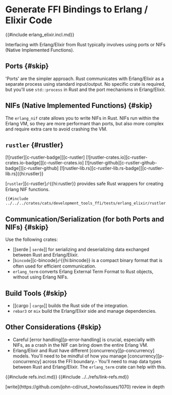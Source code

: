 # Generate FFI Bindings to Erlang / Elixir Code

{{#include erlang_elixir.incl.md}}

Interfacing with Erlang/Elixir from Rust typically involves using ports or NIFs (Native Implemented Functions).

## Ports {#skip}

'Ports' are the simpler approach. Rust communicates with Erlang/Elixir as a separate process using standard input/output. No specific crate is required, but you'll use `std::process` in Rust and the port mechanisms in Erlang/Elixir.

## NIFs (Native Implemented Functions) {#skip}

The `erlang_nif` crate allows you to write NIFs in Rust. NIFs run within the Erlang VM, so they are more performant than ports, but also more complex and require extra care to avoid crashing the VM.

## `rustler` {#rustler}

[![rustler][c-rustler-badge]][c-rustler] [![rustler-crates.io][c-rustler-crates.io-badge]][c-rustler-crates.io] [![rustler-github][c-rustler-github-badge]][c-rustler-github] [![rustler-lib.rs][c-rustler-lib.rs-badge]][c-rustler-lib.rs]{{hi:rustler}}

[`rustler`][c-rustler]⮳{{hi:rustler}} provides safe Rust wrappers for creating Erlang NIF functions.

```rust,editable
{{#include ../../../crates/cats/development_tools_ffi/tests/erlang_elixir/rustler.rs:example}}
```

## Communication/Serialization (for both Ports and NIFs) {#skip}

Use the following crates:

- [[serde | `serde`]] for serializing and deserializing data exchanged between Rust and Erlang/Elixir.
- [`bincode`][c-bincode]⮳{{hi:bincode}} is a compact binary format that is often used for efficient communication.
- `erlang_term` converts Erlang External Term Format to Rust objects, without using Erlang NIFs.

## Build Tools {#skip}

- [[cargo | `cargo`]] builds the Rust side of the integration.
- `rebar3` or `mix` build the Erlang/Elixir side and manage dependencies.

## Other Considerations {#skip}

- Careful [error handling][p-error-handling] is crucial, especially with NIFs, as a crash in the NIF can bring down the entire Erlang VM.
- Erlang/Elixir and Rust have different [concurrency][p-concurrency] models. You'll need to be mindful of how you manage [concurrency][p-concurrency] across the FFI boundary.- You'll need to map data types between Rust and Erlang/Elixir. The `erlang_term` crate can help with this.

{{#include refs.incl.md}}
{{#include ../../refs/link-refs.md}}

<div class="hidden">
[write](https://github.com/john-cd/rust_howto/issues/1070)
review in depth
</div>
